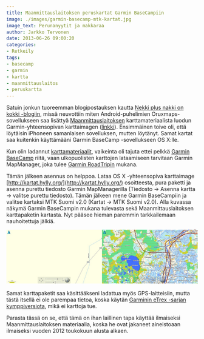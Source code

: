```yaml
---
title: Maanmittauslaitoksen peruskartat Garmin BaseCampiin
image: ./images/garmin-basecamp-mtk-kartat.jpg
image_text: Perunanyytit ja makkaraa
author: Jarkko Tervonen
date: 2013-06-26 09:00:20
categories:
- Retkeily
tags:
- basecamp
- garmin
- kartta
- maanmittauslaitos
- peruskartta
---
```

Satuin jonkun tuoreemman blogipostauksen kautta [Nekki plus nakki on kokki -blogiin](http://nekkiplusnakki.blogspot.fi/), missä neuvottiin miten Android-puhelimien Oruxmaps-sovellukseen saa lisättyä [Maanmittauslaitoksen](http://www.maanmittauslaitos.fi/) karttamateriaalista luodun Garmin-yhteensopivan karttaimagen ([linkki](http://nekkiplusnakki.blogspot.fi/2013/03/oruxmapsilla-tarkat-vektorikartat.html)). Ensimmäinen toive oli, että löytäisin iPhoneen samanlaisen sovelluksen, mutten löytänyt. Samat kartat saa kuitenkin käyttämääni Garmin BaseCamp -sovellukseen OS X:lle.

Kun olin ladannut [karttamateriaalit](http://kartat.hylly.org/), vaikeinta oli tajuta ettei pelkkä [Garmin BaseCamp](http://www.garmin.com/en-US/shop/downloads/basecamp) riitä, vaan ulkopuolisten karttojen lataamiseen tarvitaan Garmin MapManager, joka tulee [Garmin RoadTripin](http://www8.garmin.com/support/download_details.jsp?id=4332) mukana.

Tämän jälkeen asennus on helppoa. Lataa OS X -yhteensopiva karttaimage [http://kartat.hylly.org/](http://kartat.hylly.org/) osoitteesta, pura paketti ja asenna purettu tiedosto Garmin MapManagerilla (Tiedosto -> Asenna kartta -> valitse purettu tiedosto). Tämän jälkeen mene Garmin BaseCampiin ja valitse kartaksi MTK Suomi v2.0 (Kartat -> MTK Suomi v2.0). Alla kuvassa näkymä Garmin BaseCampin mukana tulevasta sekä Maanmittauslaitoksen karttapaketin kartasta. Nyt pääsee hieman paremmin tarkkailemaan nauhoitettuja jälkiä.

![Garmin Basecamp ja MTK-kartat](./images/garmin-basecamp-mtk-kartat.jpg)

Samat karttapaketit saa käsittääkseni ladattua myös GPS-laitteisiin, mutta tästä itsellä ei ole parempaa tietoa, koska käytän [Garminin eTrex -sarjan kymppiversiota](https://buy.garmin.com/fi-FI/FI/p/87768), mikä ei karttoja tue.

Parasta tässä on se, että tämä on ihan laillinen tapa käyttää ilmaiseksi Maanmittauslaitoksen materiaalia, koska he ovat jakaneet aineistoaan ilmaiseksi vuoden 2012 toukokuun alusta alkaen.

